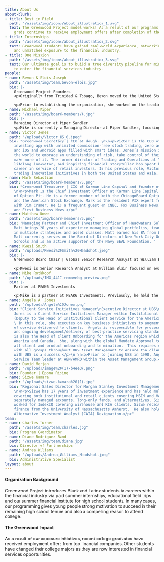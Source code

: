 ```yaml
---
title: About Us
about-blurb:
- title: Best in Field
  path: "/assets/img/icons/about_illustration_1.svg"
  text: The Greenwood Project model works! As a result of our programs, our college
    grads continue to receive employment offers after completion of their internship.
- title: Internships
  path: "/assets/img/icons/about_illustration_2.svg"
  text: Greenwood students have gained real-world experience, networking connections,
    and unmatched exposure to the financial industry.
- title: One Mission
  path: "/assets/img/icons/about_illustration_3.svg"
  text: Our ultimate goal is to build a true diversity pipeline for minority students
    to enter the financial services industry.
people:
- name: Bevon & Elois Joseph
  path: "/assets/img/team/bevon-elois.jpg"
  bio: |-
    Greenwood Project Founders
    <p>Originally from Trinidad & Tobago, Bevon moved to the United States after high school to further his education. He is a graduate of DePaul University. Bevon’scareer has been exclusively in the trading industry, specifically in technology. He's worked at financial institutions such as JPMorgan, Morgan Stanley, UBS, Chicago Trading Company, PEAK6 Investments, and Achievement Asset Management. Bevonalso worked on the trading floors of the NYSE, NYMEX, and AMEX. Mr. Joseph firmly believes that kids can't be what they can't see. There is no lack of talent, only a lack of opportunity. </p>

    <p>Prior to establishing the organization, she worked on the trading floor of the Chicago Board Options Exchange (Cboe). As a financial professional, she attained many licenses and worked in the compliance examination division for an industry regulator. Elois grew up on the west side of Chicago, earned an MBA from Northern Illinois University, and a BA in Journalism from Columbia College Chicago. She is proud to be the first in her family to create generational wealth and to have the opportunity to teach this process to others through the Greenwood Project.</p>
- name: Michael Piper
  path: "/assets/img/board-members/4.jpg"
  bio: |-
    Managing Director at Piper Sandler
    <p>Mike is currently a Managing Director at Piper Sandler, focusing primarily on fixed income securities and capital raising. In2017, he joined the board of the Greenwood Project and served as board chair from 2019 -2020. His passion for helping students often takes him back to his alma mater Tulane University, where he helps students understand all the different job opportunities on Wall Street. </p>
- name: Victor Jones
  path: "/uploads/Victor_HS_0.jpeg"
  bio: "Greenwood Secretary | CEO at dough. \n\n<p>Victor is the CEO of Dough, the
    investing app with unlimited commission-free stock trading, zero account minimums,
    and iOS and Android apps filled with smart ideas. Jones’s mission is to inspire
    the world to embrace an understanding of risk, take control of their money, and
    make more of it. The former director of Trading and Operations at TD Ameritrade,
    lifelong innovator, and inspiring financial storyteller has spent his entire finance
    career in service of retail investors. In his previous role, Victor spearheaded
    trading innovation initiatives in both the United States and Asia. </p>"
- name: Mark Sebastian
  path: "/assets/img/board-members/5.png"
  bio: "Greenwood Treasurer | CIO of Karman Line Capital and founder of Option Pit.
    \n\n<p>Mark is the Chief Investment Officer at Karman Line Capital and Founder
    of Option Pit. He is a former member of both the ChicagoBoard Options Exchange
    and the American Stock Exchange. Mark is the resident VIX expert for Mad Money
    with Jim Cramer. He is a frequent guest on CNBC, Fox Business News, Bloomberg,
    and First Business News.</p>"
- name: Matthew Rowe
  path: "/assets/img/board-members/6.png"
  bio: 'Managing Partner and Chief Investment Officer of Headwaters Solutions LP.
    Matt brings 20 years of experience managing global portfolios, teams, and risk
    in multiple strategies and asset classes. Matt earned his BA from Wittenberg.
    Matt currently serves on the Board of Directors of New York City Outward Bound
    Schools and is an active supporter of the Navy SEAL Foundation. '
- name: Kwesi Smith
  path: "/uploads/Kwesi%20Smith%20Headshot.jpeg"
  bio: |-
    Greenwood Board Chair | Global Senior Research Analyst at William Blair

    <p>Kwesi is Senior Research Analyst at William Blair focused on evaluating consumer investments. He is passionate about giving back to the community and proud to serve as the current Board Chair of the Greenwood Project. He is also on the board of 3Arts and Breakthrough.</p>
- name: Mike Rothkopf
  path: "/uploads/IMG_4417-removebg-preview.png"
  bio: |-
    Partner at PEAK6 Investments

    <p>Mike is a partner at PEAK6 Investments. Previously, he held the titles of Chief Investment Officer (PEAK6 Performance Funds) and chief Risk Officer (PEAK 6 Capital Management). Mike holds an undergraduate degree from the University of Illinois in Finance (1990). </p>
- name: Angela A. Jones
  path: "/uploads/Angela%20Jones.png"
  bio: "Client Service Initiatives Manager\nExecutive Director at UBS\n\n<p>Angela
    Jones is a Client Service Initiatives Manager within Institutional Client Service
    (Deputy to the Head of Institutional Client Service for the Americas region).
    \ In this role, she executes on key business initiatives to augment the quality
    of service delivered to clients.  Angela is responsible for process management
    and ongoing development/delivery of best-practice servicing standards.</p>\n \n<p>Angela
    is also the Head of Client Onboarding for the Americas region which includes Latin
    America and Canada.  She, along with the global Mandate Approval team, oversees
    all client and product onboarding and termination.  This requires close coordination
    with all groups throughout UBS Asset Management to ensure the client’s first experience
    with UBS is a success.</p>\n \n<p>Prior to joining UBS in 1998, Angela was a Client
    Service Team leader at ABN/AMRO within the Asset Management Group.</p>"
- name: David Merjan
  path: "/uploads/image%20(1)-b4ee37.png"
  bio: Founder | Epona Rising
- name: Sizwe Kamara
  path: "/uploads/sizwe.kamara%20(1).jpg"
  bio: "Regional Sales Director for Morgan Stanley Investment Management Solutions
    \n\n<p>Sizwe has 17 years of investment experience and has held multiple positions
    covering both institutional and retail clients covering MSIM and Van Kampen proprietary
    separately managed accounts, long-only funds, and alternatives. Sizwe previously
    worked for IndexIQ covering wirehouse and RIA clients. Sizwe received a B.S. in
    finance from the University of Massachusetts Amherst.  He also holds the Chartered
    Alternative Investment Analyst (CAIA) Designation.</p>"
team:
- name: Charles Turner
  path: "/assets/img/team/charles.jpg"
  bio: Program Coordinator
- name: Diane Rodriguez Rand
  path: "/assets/img/team/diana.jpg"
  bio: Director of Partnerships
- name: Andrea Wiliams
  path: "/uploads/Andrea_Williams_Headshot.jpeg"
  bio: Administrative Specialist
layout: about
---
```


#### Organization Background

Greenwood Project introduces Black and Latinx students to careers within the financial industry via paid summer internships, educational field trips and our summer financial institute for high school students. In many cases, our programming gives young people strong motivation to succeed in their remaining high school tenure and also a compelling reason to attend college.

#### The Greenwood Impact

As a result of our exposure initiatives, recent college graduates have received employment offers from top financial companies. Other students have changed their college majors as they are now interested in financial services opportunities.
